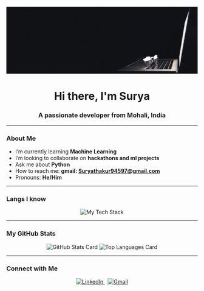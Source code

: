 <p align="center">
  <img src="glasses-lie-laptop-reflecting-light-from-screen-dark.jpg" alt="A cool banner image for my GitHub profile" />
</p>

<h1 align="center">Hi there, I'm Surya </h1>
<h3 align="center">A passionate developer from Mohali, India </h3>

---

### About Me

- I’m currently learning **Machine Learning**
- I’m looking to collaborate on **hackathons and ml projects**
- Ask me about **Python**
- How to reach me: **gmail: Suryathakur94597@gmail.com**
- Pronouns: **He/Him**
---

###  Langs I know

<p align="center">
  <img src="https://skillicons.dev/icons?i=html,css,python,git" alt="My Tech Stack"/>
</p>

---

### My GitHub Stats

<p align="center">
  <img src="https://github-readme-stats.vercel.app/api?username=siuuuuurya&show_icons=true&theme=radical&include_all_commits=true&count_private=true" alt="GitHub Stats Card" />
  <img src="https://github-readme-stats.vercel.app/api/top-langs/?username=siuuuuurya&layout=compact&theme=radical" alt="Top Languages Card" />
</p>

---

###  Connect with Me

<p align="center">
  <a href="www.linkedin.com/in/siuuuuurya">
    <img src="https://skillicons.dev/icons?i=linkedin" alt="LinkedIn"/>
  </a>
  &nbsp;
  <a href="mailto:Suryathakur94597@gmail.com">
    <img src="https://skillicons.dev/icons?i=gmail" alt="Gmail"/>
  </a>
</p>
